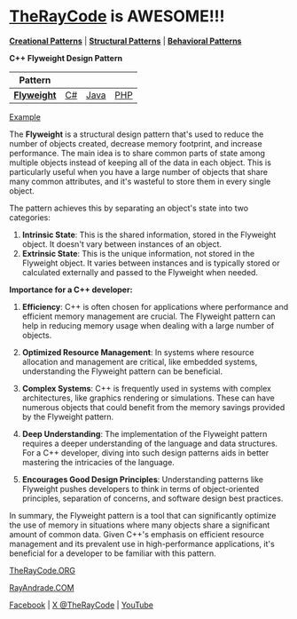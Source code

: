 # [TheRayCode](../../../README.md) is AWESOME!!!

**[Creational Patterns](../README.md)** | **[Structural Patterns](../../Structural/README.md)** | **[Behavioral Patterns](../../Behavioral/README.md)**

**C++ Flyweight Design Pattern**

|Pattern|   |   |   |
|---|---|---|---|
| [**Flyweight**](Flyweight/README.md) | [C#](../../../Csharp/Structural/Flyweight/README.md) | [Java](../../../Java/Structural/Flyweight/README.md) | [PHP](../../../PHP/Structural/Flyweight/README.md) |

[Example](FT1/README.md)

The **Flyweight** is a structural design pattern that's used to reduce the number of objects created, decrease memory footprint, and increase performance. The main idea is to share common parts of state among multiple objects instead of keeping all of the data in each object. This is particularly useful when you have a large number of objects that share many common attributes, and it's wasteful to store them in every single object.

The pattern achieves this by separating an object's state into two categories:
1. **Intrinsic State**: This is the shared information, stored in the Flyweight object. It doesn't vary between instances of an object.
2. **Extrinsic State**: This is the unique information, not stored in the Flyweight object. It varies between instances and is typically stored or calculated externally and passed to the Flyweight when needed.

**Importance for a C++ developer:**
1. **Efficiency**: C++ is often chosen for applications where performance and efficient memory management are crucial. The Flyweight pattern can help in reducing memory usage when dealing with a large number of objects.
  
2. **Optimized Resource Management**: In systems where resource allocation and management are critical, like embedded systems, understanding the Flyweight pattern can be beneficial.
  
3. **Complex Systems**: C++ is frequently used in systems with complex architectures, like graphics rendering or simulations. These can have numerous objects that could benefit from the memory savings provided by the Flyweight pattern.

4. **Deep Understanding**: The implementation of the Flyweight pattern requires a deeper understanding of the language and data structures. For a C++ developer, diving into such design patterns aids in better mastering the intricacies of the language.

5. **Encourages Good Design Principles**: Understanding patterns like Flyweight pushes developers to think in terms of object-oriented principles, separation of concerns, and software design best practices.

In summary, the Flyweight pattern is a tool that can significantly optimize the use of memory in situations where many objects share a significant amount of common data. Given C++'s emphasis on efficient resource management and its prevalent use in high-performance applications, it's beneficial for a developer to be familiar with this pattern.

[TheRayCode.ORG](https://www.TheRayCode.org)

[RayAndrade.COM](https://www.RayAndrade.com)

[Facebook](https://www.facebook.com/TheRayCode/) | [X @TheRayCode](https://www.x.com/TheRayCode/) | [YouTube](https://www.youtube.com/TheRayCode/)
